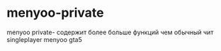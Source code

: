 # menyoo-private
menyoo private- содержит более больше функций чем обычный чит singleplayer menyoo gta5
